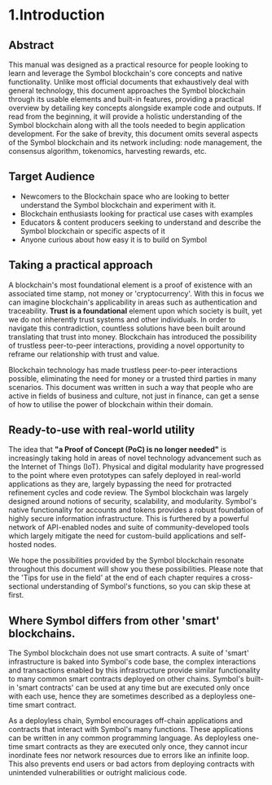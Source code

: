 # 1.Introduction

## Abstract

This manual was designed as a practical resource for people looking to learn and leverage the Symbol blockchain's core concepts and native functionality. Unlike most official documents that exhaustively deal with general technology, this document approaches the Symbol blockchain through its usable elements and built-in features, providing a practical overview by detailing key concepts alongside example code and outputs. If read from the beginning, it will provide a holistic understanding of the Symbol blockchain along with all the tools needed to begin application development. For the sake of brevity, this document omits several aspects of the Symbol blockchain and its network including: node management, the consensus algorithm, tokenomics, harvesting rewards, etc.

## Target Audience

- Newcomers to the Blockchain space who are looking to better understand the Symbol blockchain and experiment with it.
- Blockchain enthusiasts looking for practical use cases with examples
- Educators & content producers seeking to understand and describe the Symbol blockchain or specific aspects of it
- Anyone curious about how easy it is to build on Symbol

## Taking a practical approach

A blockchain's most foundational element is a proof of existence with an associated time stamp, not money or 'cryptocurrency'. With this in focus we can imagine blockchain's applicability in areas such as authentication and traceability. **Trust is a foundational** element upon which society is built, yet we do not inherently trust systems and other individuals. In order to navigate this contradiction, countless solutions have been built around translating that trust into money. Blockchain has introduced the possibility of trustless peer-to-peer interactions, providing a novel opportunity to reframe our relationship with trust and value.

Blockchain technology has made trustless peer-to-peer interactions possible, eliminating the need for money or a trusted third parties in many scenarios. This document was written in such a way that people who are active in fields of business and culture, not just in finance, can get a sense of how to utilise the power of blockchain within their domain.

## Ready-to-use with real-world utility 

The idea that **"a Proof of Concept (PoC) is no longer needed"** is increasingly taking hold in areas of novel technology advancement such as the Internet of Things (IoT). Physical and digital modularity have progressed to the point where even prototypes can safely deployed in real-world applications as they are, largely bypassing the need for protracted refinement cycles and code review.
The Symbol blockchain was largely designed around notions of security, scalability, and modularity. Symbol's native functionality for accounts and tokens provides a robust foundation of highly secure information infrastructure. This is furthered by a powerful network of API-enabled nodes and suite of community-developed tools which largely mitigate the need for custom-build applications and self-hosted nodes.

We hope the possibilities provided by the Symbol blockchain resonate throughout this document will show you these possibilities. Please note that the 'Tips for use in the field' at the end of each chapter requires a cross-sectional understanding of Symbol's functions, so you can skip these at first.

## Where Symbol differs from other 'smart' blockchains.

The Symbol blockchain does not use smart contracts. A suite of 'smart' infrastructure is baked into Symbol's code base, the complex interactions and transactions enabled by this infrastructure provide similar functionality to many common smart contracts deployed on other chains. Symbol's built-in 'smart contracts' can be used at any time but are executed only once with each use, hence they are sometimes described as a deployless one-time smart contract.

As a deployless chain, Symbol encourages off-chain applications and contracts that interact with Symbol's many functions. These applications can be written in any common programming language. As deployless one-time smart contracts as they are executed only once, they cannot incur inordinate fees nor network resources due to errors like an infinite loop. This also prevents end users or bad actors from deploying contracts with unintended vulnerabilities or outright malicious code.
